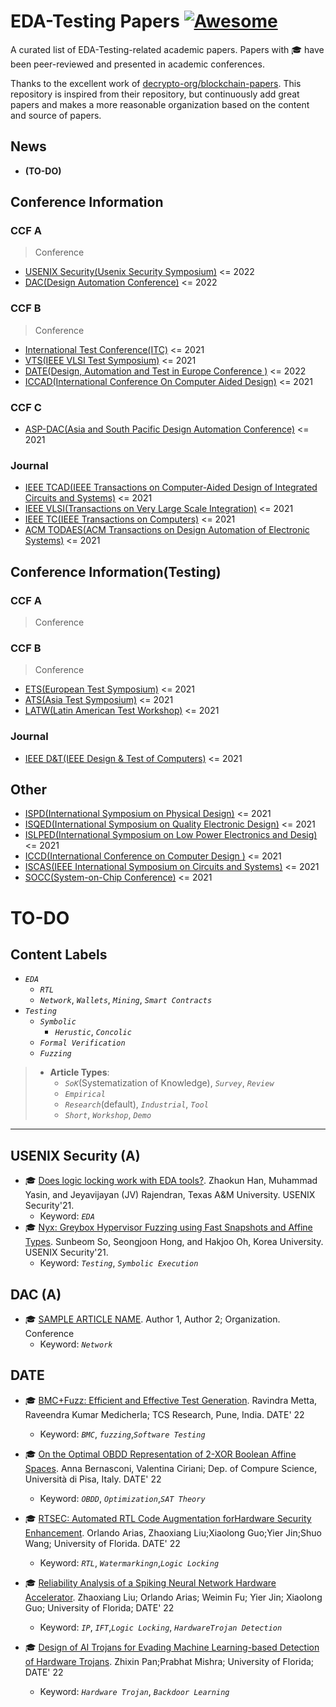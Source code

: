 # EDA-Testing Papers [![Awesome](https://cdn.rawgit.com/sindresorhus/awesome/d7305f38d29fed78fa85652e3a63e154dd8e8829/media/badge.svg)](https://github.com/sindresorhus/awesome)

A curated list of EDA-Testing-related academic papers. Papers with 🎓 have been
peer-reviewed and presented in academic conferences.

Thanks to the excellent work of [decrypto-org/blockchain-papers](https://github.com/decrypto-org/blockchain-papers). This repository is inspired from their repository, but continuously add great papers and makes a more reasonable organization based on the content and source of papers.



## News

- **(TO-DO)**

## Conference Information

### CCF A

> Conference

- [USENIX Security(Usenix Security Symposium)](#usenix-security-a) <= 2022
- [DAC(Design Automation Conference)](#dac-a) <= 2022


### CCF B

> Conference

- [International Test Conference(ITC)](#itc-a) <= 2021
- [VTS(IEEE VLSI Test Symposium)](#vts-a) <= 2021
- [DATE(Design, Automation and Test in Europe Conference )](#date-b) <= 2022
- [ICCAD(International Conference On Computer Aided Design)](#iccad-a) <= 2021


### CCF C

- [ASP-DAC(Asia and South Pacific Design Automation Conference)](#esorics-b) <= 2021

### Journal

- [IEEE TCAD(IEEE Transactions on Computer-Aided Design of Integrated Circuits and Systems)](#tcad-j) <= 2021
- [IEEE VLSI(Transactions on Very Large Scale Integration)](#vlsi-j) <= 2021
- [IEEE TC(IEEE Transactions on Computers)](#tx-j) <= 2021
- [ACM TODAES(ACM Transactions on Design Automation of Electronic Systems)](#todaes-j) <= 2021


## Conference Information(Testing)

### CCF A

> Conference






### CCF B

> Conference

- [ETS(European Test Symposium)](#ets-b) <= 2021
- [ATS(Asia Test Symposium)](#ats-b) <= 2021
- [LATW(Latin American Test Workshop)](#latw-a) <= 2021


### Journal

- [IEEE D&T(IEEE Design & Test of Computers)](#dt-j) <= 2021

## Other

- [ISPD(International Symposium on Physical Design)](#ets-o) <= 2021
- [ISQED(International Symposium on Quality Electronic Design)](#isqed-o) <= 2021
- [ISLPED(International Symposium on Low Power Electronics and Desig)](#islped-o) <= 2021
- [ICCD(International Conference on Computer Design )](#iccd-o) <= 2021
- [ISCAS(IEEE International Symposium on Circuits and Systems)](#iscas-o) <= 2021
- [SOCC(System-on-Chip Conference)](#socc-o) <= 2021

# TO-DO
## Content Labels

- _`EDA`_
  - _`RTL`_
  - _`Network`_, _`Wallets`_, _`Mining`_, _`Smart Contracts`_
- _`Testing`_
  - _`Symbolic`_
    -  _`Herustic`_, _`Concolic`_
  - _`Formal Verification`_
  - _`Fuzzing`_

> - **Article Types**:
>   - _`SoK`_(Systematization of Knowledge), _`Survey`_, _`Review`_
>   - _`Empirical`_
>   - _`Research`_(default), _`Industrial`_, _`Tool`_
>   - _`Short`_, _`Workshop`_, _`Demo`_

---

## USENIX Security (A)

- 🎓 [Does logic locking work with EDA tools?](https://www.usenix.org/system/files/sec21-han-zhaokun.pdf). Zhaokun Han, Muhammad Yasin, and Jeyavijayan (JV) Rajendran, Texas A&M University. USENIX Security'21.
  - Keyword: _`EDA`_
- 🎓 [Nyx: Greybox Hypervisor Fuzzing using Fast Snapshots and Affine Types](https://www.usenix.org/system/files/sec21-so.pdf). Sunbeom So, Seongjoon Hong, and Hakjoo Oh, Korea University. USENIX Security'21.
  - Keyword: _`Testing`_, _`Symbolic Execution`_

## DAC (A)

- 🎓 [SAMPLE ARTICLE NAME](https://www.usenix.org/system/files/sec21fall-tran.pdf). Author 1, Author 2; Organization. Conference
  - Keyword: _`Network`_

## DATE

- 🎓 [BMC+Fuzz: Efficient and Effective Test Generation](https://ieeexplore.ieee.org/document/9774672). Ravindra Metta, Raveendra Kumar Medicherla; TCS Research, Pune, India. DATE' 22
  - Keyword: _`BMC`_, _`fuzzing`_,_`Software Testing`_

- 🎓 [On the Optimal OBDD Representation of 2-XOR Boolean Affine Spaces](https://ieeexplore.ieee.org/document/9774551). Anna Bernasconi, Valentina Ciriani; Dep. of Compure Science, Università di Pisa, Italy. DATE' 22
  - Keyword: _`OBDD`_, _`Optimization`_,_`SAT Theory`_

- 🎓 [RTSEC: Automated RTL Code Augmentation forHardware Security Enhancement](https://ieeexplore.ieee.org/document/9774745). Orlando Arias, Zhaoxiang Liu;Xiaolong Guo;Yier Jin;Shuo Wang; University of Florida. DATE' 22
  - Keyword: _`RTL`_, _`Watermarkingn`_,_`Logic Locking`_

- 🎓 [Reliability Analysis of a Spiking Neural Network Hardware Accelerator](https://ieeexplore.ieee.org/document/9774711). Zhaoxiang Liu; Orlando Arias; Weimin Fu; Yier Jin; Xiaolong Guo; University of Florida; DATE' 22
  - Keyword: _`IP`_, _`IFT`_,_`Logic Locking`_, _`HardwareTrojan Detection`_

- 🎓 [Design of AI Trojans for Evading Machine Learning-based Detection of Hardware Trojans](https://ieeexplore.ieee.org/document/9774654). Zhixin Pan;Prabhat Mishra; University of Florida; DATE' 22
  - Keyword: _`Hardware Trojan`_, _`Backdoor Learning`_
